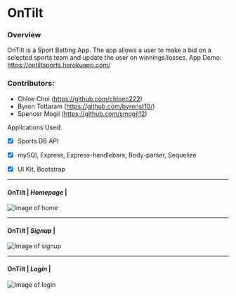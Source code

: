 # OnTilt
### Overview
OnTilt is a Sport Betting App. The app allows a user to make a bid on a selected sports team and update the user on winnings/losses. 
App Demo: https://ontiltsports.herokuapp.com/

### Contributors:

- Chloe Choi (https://github.com/chloec222)
- Byron Tottaram (https://github.com/byronst10/)
- Spencer Mogil (https://github.com/smogil12)

Applications Used:
- [x] Sports DB API
- [x] mySQl, Express, Express-handlebars, Body-parser, Sequelize

- [x] UI Kit, Bootstrap


--------------------------------------------------------------------------------------------------------------------------------------

#### OnTilt | *Homepage* |
![Image of home](/public/css/images/onTilt_home.png)

--------------------------------------------------------------------------------------------------------------------------------------

#### OnTilt | *Signup* |
![Image of signup](/public/css/images/OnTilt_signup.png)

--------------------------------------------------------------------------------------------------------------------------------------

#### OnTilt | *Login* |
![Image of login](/public/css/images/OnTilt_login.png)

